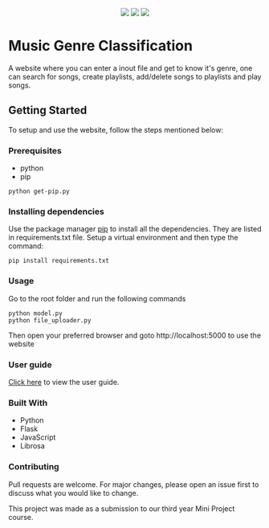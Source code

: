 <div align="center">

[![](https://img.shields.io/badge/Made_with-Python-green?style=for-the-badge&logo=node.js)](https://www.python.org/)
[![](https://img.shields.io/badge/Made_with-Flask-yellow?style=for-the-badge&logo=react)](https://flask.palletsprojects.com/en/2.0.x/)
[![](https://img.shields.io/badge/Database-MongoDB-red?style=for-the-badge&logo=mongodb)](mongodb.com "MongoDB")

</div>

# Music Genre Classification

A website where you can enter a inout file and get to know it's genre, one can search for songs, create playlists, add/delete songs to playlists and play songs.

## Getting Started

To setup and use the website, follow the steps mentioned below:

### Prerequisites

* python
* pip
```
python get-pip.py
```
### Installing dependencies

Use the package manager [pip](https://pip.pypa.io/en/stable/) to install all the dependencies. They are listed in requirements.txt file. Setup a virtual environment and then type the command:

```
pip install requirements.txt
```

### Usage

Go to the root folder and run the following commands
```
python model.py
python file_uploader.py
```
Then open your preferred browser and goto http://localhost:5000 to use the website

### User guide
[Click here](https://docs.google.com/document/d/1RffuKVsY6LUzSGzST4rgTP2EFeoT9PRtYxQ_dDi0KrA/edit?usp=sharing) to view the user guide.

### Built With

* Python
* Flask
* JavaScript
* Librosa

### Contributing
Pull requests are welcome. For major changes, please open an issue first to discuss what you would like to change.

This project was made as a submission to our third year Mini Project course.

